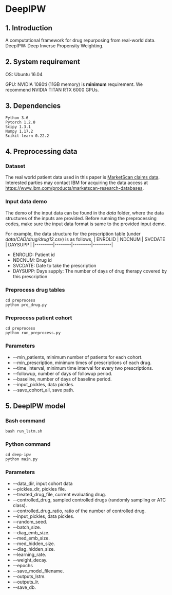 # DeepIPW

## 1. Introduction
A computational framework for drug repurposing from real-world data. DeepIPW: Deep Inverse Propensity Weighting.

## 2. System requirement
OS: Ubuntu 16.04

GPU: NVIDIA 1080ti (11GB memory) is **minimum** requirement. We recommend NVIDIA TITAN RTX 6000 GPUs. 

## 3. Dependencies
```
Python 3.6
Pytorch 1.2.0
Scipy 1.3.1
Numpy 1.17.2
Scikit-learn 0.22.2
```

## 4. Preprocessing data
### Dataset
The real world patient data used in this paper is [MarketScan claims data](https://www.ibm.com/products/marketscan-research-databases). Interested parties may contact IBM for acquiring the data access at https://www.ibm.com/products/marketscan-research-databases.

### Input data demo
The demo of the input data can be found in the *data* folder, where the data structures of the inputs are provided. Before running the preprocessing codes, make sure the input data format is same to the provided input demo.

For example, the data structure for the prescription table (under *data/CAD/drug/drug12.csv*) is as follows,
| ENROLID | NDCNUM | SVCDATE | DAYSUPP |
|---------|--------|---------|---------|

- ENROLID: Patient id
- NDCNUM: Drug id
- SVCDATE: Date to take the prescription
- DAYSUPP: Days supply: The number of days of drug therapy covered by this prescription

### Preprocess drug tables
```
cd preprocess
python pre_drug.py 
```

### Preprocess patient cohort
```
cd preprocess
python run_preprocess.py
```

### Parameters
- --min_patients, minimum number of patients for each cohort.
- --min_prescription, minimum times of prescriptions of each drug.
- --time_interval, minimum time interval for every two prescriptions.
- --followup, number of days of followup period.
- --baseline, number of days of baseline period.
- --input_pickles, data pickles.
- --save_cohort_all, save path.


## 5. DeepIPW model
### Bash command
```
bash run_lstm.sh
```
### Python command
```
cd deep-ipw
python main.py
```

### Parameters
- --data_dir, input cohort data
- --pickles_dir, pickles file.
- --treated_drug_file, current evaluating drug.
- --controlled_drug, sampled controlled drugs (randomly sampling or ATC class).
- --controlled_drug_ratio, ratio of the number of controlled drug.
- --input_pickles, data pickles.
- --random_seed.
- --batch_size.
- --diag_emb_size.
- --med_emb_size.
- --med_hidden_size.
- --diag_hidden_size.
- --learning_rate.
- --weight_decay.
- --epochs
- --save_model_filename.
- --outputs_lstm.
- --outputs_lr.
- --save_db.
